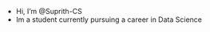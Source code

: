 - Hi, I’m @Suprith-CS
- Im a student currently pursuing a career in Data Science

<!---
Suprith-CS/Suprith-CS is a ✨ special ✨ repository because its `README.md` (this file) appears on your GitHub profile.
You can click the Preview link to take a look at your changes.
--->
